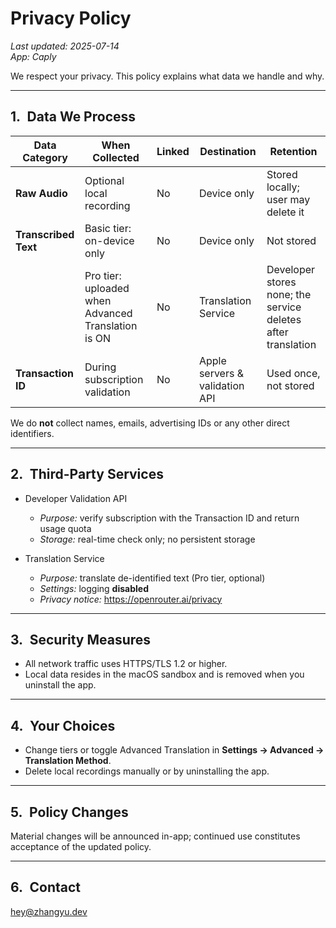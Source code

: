 # Privacy Policy

_Last updated: 2025-07-14_  
_App: Caply_

We respect your privacy. This policy explains what data we handle and why.

---

## 1. Data We Process

| Data Category        | When Collected                                     | Linked | Destination                    | Retention                                                    |
| -------------------- | -------------------------------------------------- | ------ | ------------------------------ | ------------------------------------------------------------ |
| **Raw Audio**        | Optional local recording                           | No     | Device only                    | Stored locally; user may delete it                           |
| **Transcribed Text** | Basic tier: on-device only                         | No     | Device only                    | Not stored                                                   |
|                      | Pro tier: uploaded when Advanced Translation is ON | No     | Translation Service            | Developer stores none; the service deletes after translation |
| **Transaction ID**   | During subscription validation                     | No     | Apple servers & validation API | Used once, not stored                                        |

We do **not** collect names, emails, advertising IDs or any other direct identifiers.

---

## 2. Third-Party Services

- Developer Validation API
  - _Purpose:_ verify subscription with the Transaction ID and return usage quota
  - _Storage:_ real-time check only; no persistent storage

- Translation Service
  - _Purpose:_ translate de-identified text (Pro tier, optional)
  - _Settings:_ logging **disabled**
  - _Privacy notice:_ <https://openrouter.ai/privacy>

---

## 3. Security Measures

- All network traffic uses HTTPS/TLS 1.2 or higher.
- Local data resides in the macOS sandbox and is removed when you uninstall the app.

---

## 4. Your Choices

- Change tiers or toggle Advanced Translation in **Settings → Advanced → Translation Method**.
- Delete local recordings manually or by uninstalling the app.

---

## 5. Policy Changes

Material changes will be announced in-app; continued use constitutes acceptance of the updated policy.

---

## 6. Contact

hey@zhangyu.dev

